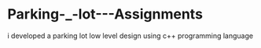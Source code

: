 # Parking-_-lot---Assignments
i developed a parking lot low level design using c++ programming language
